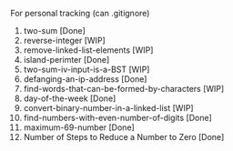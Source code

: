 For personal tracking (can .gitignore)

1. two-sum [Done]
7. reverse-integer [WIP]
203. remove-linked-list-elements [WIP]
463. island-perimter [Done]
653. two-sum-iv-input-is-a-BST [WIP]
1108. defanging-an-ip-address [Done]
1160. find-words-that-can-be-formed-by-characters [WIP]
1185. day-of-the-week [Done]
1290. convert-binary-number-in-a-linked-list [WIP]
1295. find-numbers-with-even-number-of-digits [Done]
1323. maximum-69-number [Done]
1342. Number of Steps to Reduce a Number to Zero [Done]
